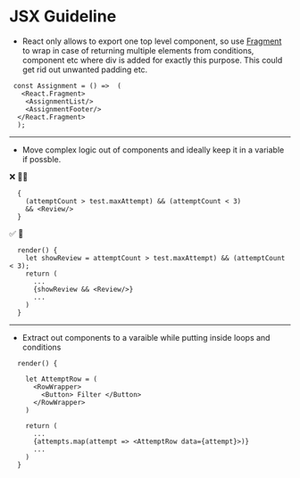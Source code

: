 # JSX Guideline

- React only allows to export one top level component, so use [Fragment](https://reactjs.org/docs/fragments.html) to wrap in case of returning
  multiple elements from conditions, component etc where div is added for exactly this purpose. This could get rid out unwanted padding etc.

```
 const Assignment = () =>  (
   <React.Fragment>
    <AssignmentList/>
    <AssignmentFooter/>
  </React.Fragment>
  );
```

---

- Move complex logic out of components and ideally keep it in a variable if possble.

❌ 🤦‍♀

```
  {
    (attemptCount > test.maxAttempt) && (attemptCount < 3)
    && <Review/>
  }
```

✅ 💃

```
  render() {
    let showReview = attemptCount > test.maxAttempt) && (attemptCount < 3);
    return (
      ...
      {showReview && <Review/>}
      ...
    )
  }
```

---

- Extract out components to a varaible while putting inside loops and conditions

```
  render() {

    let AttemptRow = (
      <RowWrapper>
        <Button> Filter </Button>
      </RowWrapper>
    )

    return (
      ...
      {attempts.map(attempt => <AttemptRow data={attempt}>)}
      ...
    )
  }
```
